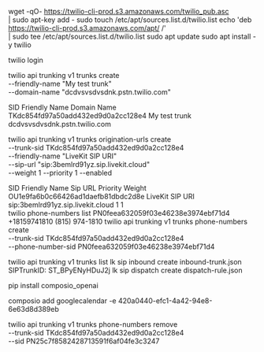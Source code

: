 
wget -qO- https://twilio-cli-prod.s3.amazonaws.com/twilio_pub.asc \
  | sudo apt-key add -
sudo touch /etc/apt/sources.list.d/twilio.list
echo 'deb https://twilio-cli-prod.s3.amazonaws.com/apt/ /' \
  | sudo tee /etc/apt/sources.list.d/twilio.list
sudo apt update
sudo apt install -y twilio

twilio login

twilio api trunking v1 trunks create \
--friendly-name "My test trunk" \
--domain-name "dcdvsvsdvsdnk.pstn.twilio.com"

SID                                 Friendly Name  Domain Name                  
TKdc854fd97a50add432ed9d0a2cc128e4  My test trunk  dcdvsvsdvsdnk.pstn.twilio.com


twilio api trunking v1 trunks origination-urls create \
 --trunk-sid TKdc854fd97a50add432ed9d0a2cc128e4 \
 --friendly-name "LiveKit SIP URI" \
 --sip-url "sip:3bemlrd91yz.sip.livekit.cloud" \
 --weight 1 --priority 1 --enabled

SID                                 Friendly Name    Sip URL                            Priority  Weight
OU1e9fa6b0c66426ad1daefb81dbdc2d8e  LiveKit SIP URI  sip:3bemlrd91yz.sip.livekit.cloud  1         1     
twilio phone-numbers list
PN0feea632059f03e46238e3974ebf71d4  +18159741810  (815) 974-1810
twilio api trunking v1 trunks phone-numbers create \
--trunk-sid TKdc854fd97a50add432ed9d0a2cc128e4 \
--phone-number-sid PN0feea632059f03e46238e3974ebf71d4


twilio api trunking v1 trunks list
lk sip inbound create inbound-trunk.json
SIPTrunkID: ST_BPyENyHDuJ2j
lk sip dispatch create dispatch-rule.json

pip install composio_openai

composio add googlecalendar -e 420a0440-efc1-4a42-94e8-6e63d8d389eb



twilio api trunking v1 trunks phone-numbers remove \
  --trunk-sid TKdc854fd97a50add432ed9d0a2cc128e4 \
  --sid PN25c7f8582428713591f6af04fe3c3247
